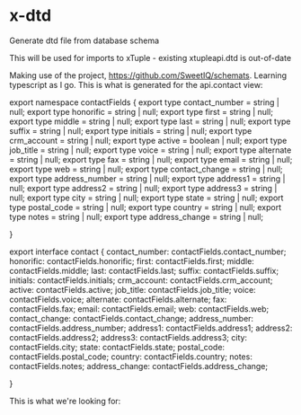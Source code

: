 # x-dtd
Generate dtd file from database schema

This will be used for imports to xTuple - existing xtupleapi.dtd is out-of-date


Making use of the project, https://github.com/SweetIQ/schemats. Learning typescript as I go.
This is what is generated for the api.contact view:

export namespace contactFields {
    export type contact_number = string | null;
    export type honorific = string | null;
    export type first = string | null;
    export type middle = string | null;
    export type last = string | null;
    export type suffix = string | null;
    export type initials = string | null;
    export type crm_account = string | null;
    export type active = boolean | null;
    export type job_title = string | null;
    export type voice = string | null;
    export type alternate = string | null;
    export type fax = string | null;
    export type email = string | null;
    export type web = string | null;
    export type contact_change = string | null;
    export type address_number = string | null;
    export type address1 = string | null;
    export type address2 = string | null;
    export type address3 = string | null;
    export type city = string | null;
    export type state = string | null;
    export type postal_code = string | null;
    export type country = string | null;
    export type notes = string | null;
    export type address_change = string | null;

}

export interface contact {
    contact_number: contactFields.contact_number;
    honorific: contactFields.honorific;
    first: contactFields.first;
    middle: contactFields.middle;
    last: contactFields.last;
    suffix: contactFields.suffix;
    initials: contactFields.initials;
    crm_account: contactFields.crm_account;
    active: contactFields.active;
    job_title: contactFields.job_title;
    voice: contactFields.voice;
    alternate: contactFields.alternate;
    fax: contactFields.fax;
    email: contactFields.email;
    web: contactFields.web;
    contact_change: contactFields.contact_change;
    address_number: contactFields.address_number;
    address1: contactFields.address1;
    address2: contactFields.address2;
    address3: contactFields.address3;
    city: contactFields.city;
    state: contactFields.state;
    postal_code: contactFields.postal_code;
    country: contactFields.country;
    notes: contactFields.notes;
    address_change: contactFields.address_change;

}




This is what we're looking for:

<!ELEMENT contact ( contact_number?,
		    honorific?,
		    first?,
		    last?,
		    initials?,
		    crm_account?,
		    active?,
		    job_title?,
		    voice?,
		    alternate?,
		    fax?,
		    email?,
		    web?,
		    address1?,
		    address2?,
		    address3?,
		    city?,
		    state?,
		    postal_code?,
		    country?,
		    address_change?,
		    notes? ) >
<!ATTLIST contact	mode	(insert|update)	'insert'
			ignore 	(true|false)	'false'
			key	CDATA	#FIXED	'contact_number' >
